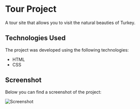 # Tour Project

A tour site that allows you to visit the natural beauties of Turkey.

## Technologies Used

The project was developed using the following technologies:

- HTML
- CSS


## Screenshot

Below you can find a screenshot of the project:

![Screenshot](ekran.gif)


